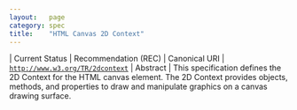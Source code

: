 ```yaml
---
layout:   page
category: spec
title:    "HTML Canvas 2D Context"
---
```


| Current Status | Recommendation (REC)
| Canonical URI | [`http://www.w3.org/TR/2dcontext`](http://www.w3.org/TR/2dcontext)
| Abstract | This specification defines the 2D Context for the HTML canvas element. The 2D Context provides objects, methods, and properties to draw and manipulate graphics on a canvas drawing surface.